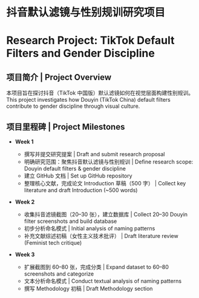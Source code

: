 # 抖音默认滤镜与性别规训研究项目  
# Research Project: TikTok Default Filters and Gender Discipline

## 项目简介 | Project Overview
本项目旨在探讨抖音（TikTok 中国版）默认滤镜如何在视觉层面构建性别规训。  
This project investigates how Douyin (TikTok China) default filters contribute to gender discipline through visual culture.

## 项目里程碑 | Project Milestones
- **Week 1**
  - 撰写并提交研究提案 | Draft and submit research proposal
  - 明确研究范围：聚焦抖音默认滤镜与性别规训 | Define research scope: Douyin default filters & gender discipline
  - 建立 GitHub 文档 | Set up GitHub repository
  - 整理核心文献，完成论文 Introduction 草稿（500 字） | Collect key literature and draft Introduction (~500 words)

- **Week 2**
  - 收集抖音滤镜截图（20–30 张），建立数据库 | Collect 20–30 Douyin filter screenshots and build database
  - 初步分析命名模式 | Initial analysis of naming patterns
  - 补充文献综述初稿（女性主义技术批评） | Draft literature review (Feminist tech critique)

- **Week 3**
  - 扩展截图到 60–80 张，完成分类 | Expand dataset to 60–80 screenshots and categorize
  - 文本分析命名模式 | Conduct textual analysis of naming patterns
  - 撰写 Methodology 初稿 | Draft Methodology section

